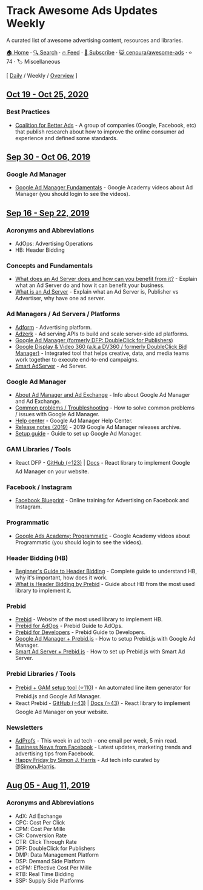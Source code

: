 # Track Awesome Ads Updates Weekly

A curated list of awesome advertising content, resources and libraries.

[🏠 Home](/README.md) · [🔍 Search](https://test.trackawesomelist.com/search/) · [🔥 Feed](https://test.trackawesomelist.com/cenoura/awesome-ads/week/rss.xml) · [📮 Subscribe](https://trackawesomelist.us17.list-manage.com/subscribe?u=d2f0117aa829c83a63ec63c2f&id=36a103854c) · [😺 cenoura/awesome-ads](https://github.com/cenoura/awesome-ads) · ⭐ 74 · 🏷️ Miscellaneous

[ [Daily](/content/cenoura/awesome-ads/README.md) / Weekly / [Overview](/content/cenoura/awesome-ads/readme/README.md) ]

## [Oct 19 - Oct 25, 2020](/content/2020/42/README.md)

### Best Practices

*   [Coalition for Better Ads](https://www.betterads.org/) - A group of companies (Google, Facebook, etc) that publish research about how to improve the online consumer ad experience and defined some standards.

## [Sep 30 - Oct 06, 2019](/content/2019/39/README.md)

### Google Ad Manager

*   [Google Ad Manager Fundamentals](https://skillshop.exceedlms.com/student/path/17117-drive-advertising-revenue-with-google-ad-manager) - Google Academy videos about Ad Manager (you should login to see the videos).

## [Sep 16 - Sep 22, 2019](/content/2019/37/README.md)

### Acronyms and Abbreviations

*   AdOps: Advertising Operations
*   HB: Header Bidding

### Concepts and Fundamentals

*   [What does an Ad Server does and how can you benefit from it?](https://www.thinkwithgoogle.com/intl/en-145/perspectives/local-articles/what-does-ad-server-do-and-how-can-you-benefit-it/) - Explain what an Ad Server do and how it can benefit your business.
*   [What is an Ad Server](https://adzerk.com/blog/what-is-an-ad-server/) - Explain what an Ad Server is, Publisher vs Advertiser, why have one ad server.

### Ad Managers / Ad Servers / Platforms

*   [Adform](https://site.adform.com/) - Advertising platform.
*   [Adzerk](https://adzerk.com/) - Ad serving APIs to build and scale server-side ad platforms.
*   [Google Ad Manager (formerly DFP: DoubleClick for Publishers)](https://admanager.google.com/)
*   [Google Display & Video 360 (a.k.a DV360 / formerly DoubleClick Bid Manager)](https://displayvideo.google.com/) - Integrated tool that helps creative, data, and media teams work together to execute end-to-end campaigns.
*   [Smart AdServer](https://smartadserver.com/) - Ad Server.

### Google Ad Manager

*   [About Ad Manager and Ad Exchange](https://support.google.com/admanager/topic/7505788) - Info about Google Ad Manager and Ad Exchange.
*   [Common problems / Troubleshooting](https://support.google.com/admanager/topic/6048322) - How to solve common problems / issues with Google Ad Manager.
*   [Help center](https://support.google.com/admanager/) - Google Ad Manager Help Center.
*   [Release notes (2019)](https://support.google.com/admanager/answer/9197913) - 2019 Google Ad Manager releases archive.
*   [Setup guide](https://support.google.com/admanager/topic/7505789) - Guide to set up Google Ad Manager.

### GAM Libraries / Tools

*   React DFP - [GitHub (⭐123)](https://github.com/jaanauati/react-dfp) | [Docs](http://react-dfp.ml/) - React library to implement Google Ad Manager on your website.

### Facebook / Instagram

*   [Facebook Blueprint](https://www.facebook.com/business/learn) - Online training for Advertising on Facebook and Instagram.

### Programmatic

*   [Google Ads Academy: Programmatic](https://academy.exceedlms.com/student/catalog/list?category_ids=682-programmatic) - Google Academy videos about Programmatic (you should login to see the videos).

### Header Bidding (HB)

*   [Beginner's Guide to Header Bidding](https://adprofs.co/beginners-guide-to-header-bidding/) - Complete guide to understand HB, why it's important, how does it work.
*   [What is Header Bidding by Prebid](http://prebid.org/overview/intro.html#header-bidding) - Guide about HB from the most used library to implement it.

### Prebid

*   [Prebid](http://prebid.org/) - Website of the most used library to implement HB.
*   [Prebid for AdOps](http://prebid.org/adops/before-you-start.html) - Prebid Guide to AdOps.
*   [Prebid for Developers](http://prebid.org/developers.html) - Prebid Guide to Developers.
*   [Google Ad Manager + Prebid.js](http://prebid.org/adops/setting-up-prebid-multi-format-in-dfp.html) - How to setup Prebid.js with Google Ad Manager.
*   [Smart Ad Server + Prebid.js](https://support.smartadserver.com/s/article/Holistic-Setup) - How to set up Prebid.js with Smart Ad Server.

### Prebid Libraries / Tools

*   [Prebid + GAM setup tool (⭐110)](https://github.com/kmjennison/dfp-prebid-setup) - An automated line item generator for Prebid.js and Google Ad Manager.
*   React Prebid - [GitHub (⭐43)](https://github.com/technology-ebay-de/react-prebid) | [Docs (⭐43)](https://github.com/technology-ebay-de/react-prebid/wiki) - React library to implement Google Ad Manager on your website.

### Newsletters

*   [AdProfs](https://adprofs.co/this-week-in-ad-tech/) - This week in ad tech - one email per week, 5 min read.
*   [Business News from Facebook](https://www.facebook.com/business/m/updates-signup) - Latest updates, marketing trends and advertising tips from Facebook.
*   [Happy Friday by Simon J. Harris](https://simonjharris.substack.com) - Ad tech info curated by [@SimonJHarris](https://twitter.com/SimonJHarris).

## [Aug 05 - Aug 11, 2019](/content/2019/31/README.md)

### Acronyms and Abbreviations

*   AdX: Ad Exchange
*   CPC: Cost Per Click
*   CPM: Cost Per Mille
*   CR: Conversion Rate
*   CTR: Click Through Rate
*   DFP: DoubleClick for Publishers
*   DMP: Data Management Platform
*   DSP: Demand Side Platform
*   eCPM: Effective Cost Per Mille
*   RTB: Real Time Bidding
*   SSP: Supply Side Platforms